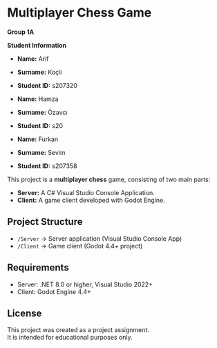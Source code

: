# Multiplayer Chess Game

**Group 1A**

**Student Information**  
- **Name:** Arif  
- **Surname:** Koçli
- **Student ID:** s207320  

- **Name:** Hamza
- **Surname:** Özavcı  
- **Student ID:** s20

- **Name:** Furkan  
- **Surname:** Sevim  
- **Student ID:** s207358

This project is a **multiplayer chess** game, consisting of two main parts:

- **Server:** A C# Visual Studio Console Application.
- **Client:** A game client developed with Godot Engine.

## Project Structure

- `/Server` → Server application (Visual Studio Console App)
- `/Client` → Game client (Godot 4.4+ project)

## Requirements

- Server: .NET 8.0 or higher, Visual Studio 2022+
- Client: Godot Engine 4.4+

## License

This project was created as a project assignment.  
It is intended for educational purposes only.
